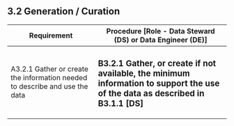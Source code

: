 **3.2 Generation / Curation**
-----------------------------

<table>
    <thead>
        <tr class="header">
            <th><strong>Requirement</strong></th>
            <th><strong>Procedure</strong> [Role - Data Steward (DS) or Data Engineer (DE)]</th>
        </tr>
    </thead>
    <tbody>
        <tr class="odd">
            <td>A3.2.1 Gather or create the information needed to describe and use the data</td>
            <td>
                <h3
                    id="b3.2.1-gather-or-create-if-not-available-the-minimum-information-to-support-the-use-of-the-data-as-described-in-b3.1.1-ds">
                    B3.2.1 Gather, or create if not available, the minimum information to support the use of the data as
                    described in B3.1.1 [DS]</h3>
            </td>
        </tr>
    </tbody>
</table>
